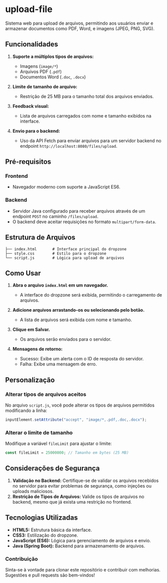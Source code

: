 # upload-file

Sistema web para upload de arquivos, permitindo aos usuários enviar e armazenar documentos como PDF, Word, e imagens (JPEG, PNG, SVG).

## Funcionalidades

1. **Suporte a múltiplos tipos de arquivos:**
   - Imagens (`image/*`)
   - Arquivos PDF (`.pdf`)
   - Documentos Word (`.doc`, `.docx`)

2. **Limite de tamanho de arquivo:**
   - Restrição de 25 MB para o tamanho total dos arquivos enviados.

3. **Feedback visual:**
   - Lista de arquivos carregados com nome e tamanho exibidos na interface.

4. **Envio para o backend:**
   - Uso da API Fetch para enviar arquivos para um servidor backend no endpoint `http://localhost:8080/files/upload`.

## Pré-requisitos

### Frontend

- Navegador moderno com suporte a JavaScript ES6.

### Backend

- Servidor Java configurado para receber arquivos através de um endpoint `POST` no caminho `/files/upload`.
- O backend deve aceitar requisições no formato `multipart/form-data`.

## Estrutura de Arquivos

```/
├── index.html       # Interface principal do dropzone
├── style.css        # Estilo para o dropzone
└── script.js        # Lógica para upload de arquivos
```

## Como Usar

1. **Abra o arquivo `index.html` em um navegador.**
   - A interface do dropzone será exibida, permitindo o carregamento de arquivos.

2. **Adicione arquivos arrastando-os ou selecionando pelo botão.**
   - A lista de arquivos será exibida com nome e tamanho.

3. **Clique em Salvar.**
   - Os arquivos serão enviados para o servidor.

4. **Mensagens de retorno:**
   - Sucesso: Exibe um alerta com o ID de resposta do servidor.
   - Falha: Exibe uma mensagem de erro.

## Personalização

### Alterar tipos de arquivos aceitos

No arquivo `script.js`, você pode alterar os tipos de arquivos permitidos modificando a linha:

```javascript
inputElement.setAttribute("accept", "image/*,.pdf,.doc,.docx");
```

### Alterar o limite de tamanho

Modifique a variável `fileLimit` para ajustar o limite:

```javascript
const fileLimit = 25000000; // Tamanho em bytes (25 MB)
```

## Considerações de Segurança

1. **Validação no Backend:** Certifique-se de validar os arquivos recebidos no servidor para evitar problemas de segurança, como injeções ou uploads maliciosos.
2. **Restrição de Tipos de Arquivos:** Valide os tipos de arquivos no backend, mesmo que já exista uma restrição no frontend.

## Tecnologias Utilizadas

- **HTML5:** Estrutura básica da interface.
- **CSS3:** Estilização do dropzone.
- **JavaScript (ES6):** Lógica para gerenciamento de arquivos e envio.
- **Java (Spring Boot):** Backend para armazenamento de arquivos.

### Contribuição

Sinta-se à vontade para clonar este repositório e contribuir com melhorias. Sugestões e pull requests são bem-vindos!
